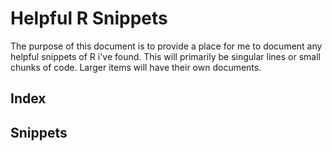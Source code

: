 # Helpful R Snippets

The purpose of this document is to provide a place for me to document any helpful snippets of R i've found. This will primarily be singular lines or small chunks of code. Larger items will have their own documents.

## Index

## Snippets

